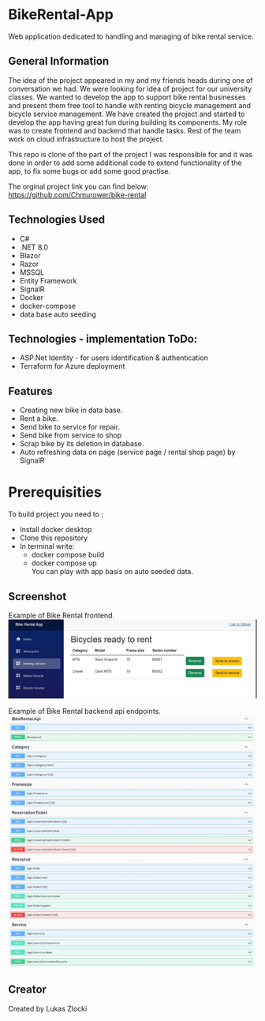 # BikeRental-App
Web application dedicated to handling and managing of bike rental service.


## General Information

The idea of the project appeared in my and my friends heads during one of conversation we had.
We were looking for idea of project for our university classes.
We wanted to develop the app to support bike rental businesses and present them free tool
to handle with renting bicycle management and bicycle service management.
We have created the project and started to develop the app having great fun during building its components. My role was to create frontend and backend that handle tasks. Rest of the team work on cloud infrastructure to host the project.

This repo is clone of the part of the project I was responsible for and it was done in order to add some additional code to extend functionality of the app, to fix some bugs or add some good practise. 

The orginal project link you can find below:
https://github.com/Chmurower/bike-rental


## Technologies Used

* C#
* .NET 8.0
* Blazor
* Razor
* MSSQL
* Entity Framework
* SignalR
* Docker
* docker-compose
* data base auto seeding


## Technologies - implementation ToDo:

* ASP.Net Identity - for users identification & authentication
* Terraform for Azure deployment


## Features

* Creating new bike in data base.
* Rent a bike.
* Send bike to service for repair.
* Send bike from service to shop
* Scrap bike by its deletion in database.
* Auto refreshing data on page (service page / rental shop page) by SignalR


# Prerequisities
To build project you need to :
* Install docker desktop
* Clone this repository
* In terminal write: 
    * docker compose build
    * docker compose up\
You can play with app basis on auto seeded data.


## Screenshot

Example of Bike Rental frontend.
![](Frontend_1.jpg)

Example of Bike Rental backend api endpoints.
![](BikeRentalApi_jpg.jpg)


## Creator

Created by Lukas Zlocki  
